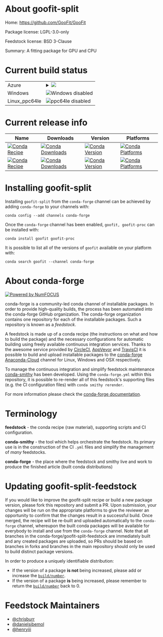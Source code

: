 About goofit-split
==================

Home: https://github.com/GooFit/GooFit

Package license: LGPL-3.0-only

Feedstock license: BSD 3-Clause

Summary: A fitting package for GPU and CPU



Current build status
====================


<table>
    
  <tr>
    <td>Azure</td>
    <td>
      <details>
        <summary>
          <a href="https://dev.azure.com/conda-forge/feedstock-builds/_build/latest?definitionId=8944&branchName=master">
            <img src="https://dev.azure.com/conda-forge/feedstock-builds/_apis/build/status/goofit-split-feedstock?branchName=master">
          </a>
        </summary>
        <table>
          <thead><tr><th>Variant</th><th>Status</th></tr></thead>
          <tbody><tr>
              <td>linux_cuda_compiler_version10.0python2.7</td>
              <td>
                <a href="https://dev.azure.com/conda-forge/feedstock-builds/_build/latest?definitionId=8944&branchName=master">
                  <img src="https://dev.azure.com/conda-forge/feedstock-builds/_apis/build/status/goofit-split-feedstock?branchName=master&jobName=linux&configuration=linux_cuda_compiler_version10.0python2.7" alt="variant">
                </a>
              </td>
            </tr><tr>
              <td>linux_cuda_compiler_version10.0python3.6</td>
              <td>
                <a href="https://dev.azure.com/conda-forge/feedstock-builds/_build/latest?definitionId=8944&branchName=master">
                  <img src="https://dev.azure.com/conda-forge/feedstock-builds/_apis/build/status/goofit-split-feedstock?branchName=master&jobName=linux&configuration=linux_cuda_compiler_version10.0python3.6" alt="variant">
                </a>
              </td>
            </tr><tr>
              <td>linux_cuda_compiler_version10.0python3.7</td>
              <td>
                <a href="https://dev.azure.com/conda-forge/feedstock-builds/_build/latest?definitionId=8944&branchName=master">
                  <img src="https://dev.azure.com/conda-forge/feedstock-builds/_apis/build/status/goofit-split-feedstock?branchName=master&jobName=linux&configuration=linux_cuda_compiler_version10.0python3.7" alt="variant">
                </a>
              </td>
            </tr><tr>
              <td>linux_cuda_compiler_version9.2python2.7</td>
              <td>
                <a href="https://dev.azure.com/conda-forge/feedstock-builds/_build/latest?definitionId=8944&branchName=master">
                  <img src="https://dev.azure.com/conda-forge/feedstock-builds/_apis/build/status/goofit-split-feedstock?branchName=master&jobName=linux&configuration=linux_cuda_compiler_version9.2python2.7" alt="variant">
                </a>
              </td>
            </tr><tr>
              <td>linux_cuda_compiler_version9.2python3.6</td>
              <td>
                <a href="https://dev.azure.com/conda-forge/feedstock-builds/_build/latest?definitionId=8944&branchName=master">
                  <img src="https://dev.azure.com/conda-forge/feedstock-builds/_apis/build/status/goofit-split-feedstock?branchName=master&jobName=linux&configuration=linux_cuda_compiler_version9.2python3.6" alt="variant">
                </a>
              </td>
            </tr><tr>
              <td>linux_cuda_compiler_version9.2python3.7</td>
              <td>
                <a href="https://dev.azure.com/conda-forge/feedstock-builds/_build/latest?definitionId=8944&branchName=master">
                  <img src="https://dev.azure.com/conda-forge/feedstock-builds/_apis/build/status/goofit-split-feedstock?branchName=master&jobName=linux&configuration=linux_cuda_compiler_version9.2python3.7" alt="variant">
                </a>
              </td>
            </tr><tr>
              <td>linux_cuda_compiler_versionNonepython2.7</td>
              <td>
                <a href="https://dev.azure.com/conda-forge/feedstock-builds/_build/latest?definitionId=8944&branchName=master">
                  <img src="https://dev.azure.com/conda-forge/feedstock-builds/_apis/build/status/goofit-split-feedstock?branchName=master&jobName=linux&configuration=linux_cuda_compiler_versionNonepython2.7" alt="variant">
                </a>
              </td>
            </tr><tr>
              <td>linux_cuda_compiler_versionNonepython3.6</td>
              <td>
                <a href="https://dev.azure.com/conda-forge/feedstock-builds/_build/latest?definitionId=8944&branchName=master">
                  <img src="https://dev.azure.com/conda-forge/feedstock-builds/_apis/build/status/goofit-split-feedstock?branchName=master&jobName=linux&configuration=linux_cuda_compiler_versionNonepython3.6" alt="variant">
                </a>
              </td>
            </tr><tr>
              <td>linux_cuda_compiler_versionNonepython3.7</td>
              <td>
                <a href="https://dev.azure.com/conda-forge/feedstock-builds/_build/latest?definitionId=8944&branchName=master">
                  <img src="https://dev.azure.com/conda-forge/feedstock-builds/_apis/build/status/goofit-split-feedstock?branchName=master&jobName=linux&configuration=linux_cuda_compiler_versionNonepython3.7" alt="variant">
                </a>
              </td>
            </tr><tr>
              <td>osx_python2.7</td>
              <td>
                <a href="https://dev.azure.com/conda-forge/feedstock-builds/_build/latest?definitionId=8944&branchName=master">
                  <img src="https://dev.azure.com/conda-forge/feedstock-builds/_apis/build/status/goofit-split-feedstock?branchName=master&jobName=osx&configuration=osx_python2.7" alt="variant">
                </a>
              </td>
            </tr><tr>
              <td>osx_python3.6</td>
              <td>
                <a href="https://dev.azure.com/conda-forge/feedstock-builds/_build/latest?definitionId=8944&branchName=master">
                  <img src="https://dev.azure.com/conda-forge/feedstock-builds/_apis/build/status/goofit-split-feedstock?branchName=master&jobName=osx&configuration=osx_python3.6" alt="variant">
                </a>
              </td>
            </tr><tr>
              <td>osx_python3.7</td>
              <td>
                <a href="https://dev.azure.com/conda-forge/feedstock-builds/_build/latest?definitionId=8944&branchName=master">
                  <img src="https://dev.azure.com/conda-forge/feedstock-builds/_apis/build/status/goofit-split-feedstock?branchName=master&jobName=osx&configuration=osx_python3.7" alt="variant">
                </a>
              </td>
            </tr>
          </tbody>
        </table>
      </details>
    </td>
  </tr>
  <tr>
    <td>Windows</td>
    <td>
      <img src="https://img.shields.io/badge/Windows-disabled-lightgrey.svg" alt="Windows disabled">
    </td>
  </tr>
  <tr>
    <td>Linux_ppc64le</td>
    <td>
      <img src="https://img.shields.io/badge/ppc64le-disabled-lightgrey.svg" alt="ppc64le disabled">
    </td>
  </tr>
</table>

Current release info
====================

| Name | Downloads | Version | Platforms |
| --- | --- | --- | --- |
| [![Conda Recipe](https://img.shields.io/badge/recipe-goofit-green.svg)](https://anaconda.org/conda-forge/goofit) | [![Conda Downloads](https://img.shields.io/conda/dn/conda-forge/goofit.svg)](https://anaconda.org/conda-forge/goofit) | [![Conda Version](https://img.shields.io/conda/vn/conda-forge/goofit.svg)](https://anaconda.org/conda-forge/goofit) | [![Conda Platforms](https://img.shields.io/conda/pn/conda-forge/goofit.svg)](https://anaconda.org/conda-forge/goofit) |
| [![Conda Recipe](https://img.shields.io/badge/recipe-goofit--proc-green.svg)](https://anaconda.org/conda-forge/goofit-proc) | [![Conda Downloads](https://img.shields.io/conda/dn/conda-forge/goofit-proc.svg)](https://anaconda.org/conda-forge/goofit-proc) | [![Conda Version](https://img.shields.io/conda/vn/conda-forge/goofit-proc.svg)](https://anaconda.org/conda-forge/goofit-proc) | [![Conda Platforms](https://img.shields.io/conda/pn/conda-forge/goofit-proc.svg)](https://anaconda.org/conda-forge/goofit-proc) |

Installing goofit-split
=======================

Installing `goofit-split` from the `conda-forge` channel can be achieved by adding `conda-forge` to your channels with:

```
conda config --add channels conda-forge
```

Once the `conda-forge` channel has been enabled, `goofit, goofit-proc` can be installed with:

```
conda install goofit goofit-proc
```

It is possible to list all of the versions of `goofit` available on your platform with:

```
conda search goofit --channel conda-forge
```


About conda-forge
=================

[![Powered by NumFOCUS](https://img.shields.io/badge/powered%20by-NumFOCUS-orange.svg?style=flat&colorA=E1523D&colorB=007D8A)](http://numfocus.org)

conda-forge is a community-led conda channel of installable packages.
In order to provide high-quality builds, the process has been automated into the
conda-forge GitHub organization. The conda-forge organization contains one repository
for each of the installable packages. Such a repository is known as a *feedstock*.

A feedstock is made up of a conda recipe (the instructions on what and how to build
the package) and the necessary configurations for automatic building using freely
available continuous integration services. Thanks to the awesome service provided by
[CircleCI](https://circleci.com/), [AppVeyor](https://www.appveyor.com/)
and [TravisCI](https://travis-ci.com/) it is possible to build and upload installable
packages to the [conda-forge](https://anaconda.org/conda-forge)
[Anaconda-Cloud](https://anaconda.org/) channel for Linux, Windows and OSX respectively.

To manage the continuous integration and simplify feedstock maintenance
[conda-smithy](https://github.com/conda-forge/conda-smithy) has been developed.
Using the ``conda-forge.yml`` within this repository, it is possible to re-render all of
this feedstock's supporting files (e.g. the CI configuration files) with ``conda smithy rerender``.

For more information please check the [conda-forge documentation](https://conda-forge.org/docs/).

Terminology
===========

**feedstock** - the conda recipe (raw material), supporting scripts and CI configuration.

**conda-smithy** - the tool which helps orchestrate the feedstock.
                   Its primary use is in the construction of the CI ``.yml`` files
                   and simplify the management of *many* feedstocks.

**conda-forge** - the place where the feedstock and smithy live and work to
                  produce the finished article (built conda distributions)


Updating goofit-split-feedstock
===============================

If you would like to improve the goofit-split recipe or build a new
package version, please fork this repository and submit a PR. Upon submission,
your changes will be run on the appropriate platforms to give the reviewer an
opportunity to confirm that the changes result in a successful build. Once
merged, the recipe will be re-built and uploaded automatically to the
`conda-forge` channel, whereupon the built conda packages will be available for
everybody to install and use from the `conda-forge` channel.
Note that all branches in the conda-forge/goofit-split-feedstock are
immediately built and any created packages are uploaded, so PRs should be based
on branches in forks and branches in the main repository should only be used to
build distinct package versions.

In order to produce a uniquely identifiable distribution:
 * If the version of a package **is not** being increased, please add or increase
   the [``build/number``](https://conda.io/docs/user-guide/tasks/build-packages/define-metadata.html#build-number-and-string).
 * If the version of a package **is** being increased, please remember to return
   the [``build/number``](https://conda.io/docs/user-guide/tasks/build-packages/define-metadata.html#build-number-and-string)
   back to 0.

Feedstock Maintainers
=====================

* [@chrisburr](https://github.com/chrisburr/)
* [@danielsibemol](https://github.com/danielsibemol/)
* [@henryiii](https://github.com/henryiii/)

